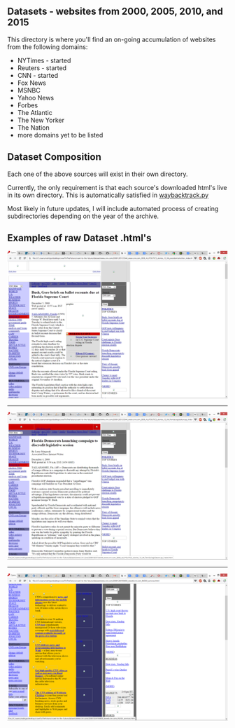 Datasets - websites from 2000, 2005, 2010, and 2015
-----------------------------------------------------

This directory is where you'll find an on-going accumulation of
websites from the following domains:

* NYTimes - started
* Reuters - started
* CNN - started
* Fox News
* MSNBC
* Yahoo News
* Forbes
* The Atlantic
* The New Yorker
* The Nation
* more domains yet to be listed

Dataset Composition
-------------------

Each one of the above sources will exist in their own directory.

Currently, the only requirement is that each source's downloaded
html's live in its own directory. This is automatically satisfied
in [waybacktrack.py](../crawlers/Way-Back#waybacktrack)

Most likely in future updates, I will include automated process
of creating subdirectories depending on the year of the archive.

Examples of raw Dataset .html's
-------------------------------

![cnn ex1](pictures/cnn-ex1.png?raw=true "ex1")

---

![cnn ex2](pictures/cnn-ex2.png?raw=true "ex2")

---

![cnn ex3](pictures/cnn-ex3.png?raw=true "ex3")
